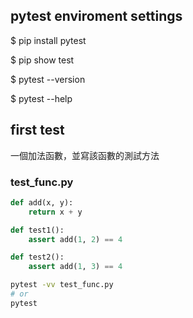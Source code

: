 ## pytest enviroment settings
$ pip install pytest

$ pip show test

$ pytest --version

$ pytest --help

## first test
一個加法函數，並寫該函數的測試方法

### test_func.py
``` python
def add(x, y):
    return x + y

def test1():
    assert add(1, 2) == 4

def test2():
    assert add(1, 3) == 4

```



``` bash
pytest -vv test_func.py
# or
pytest

```
